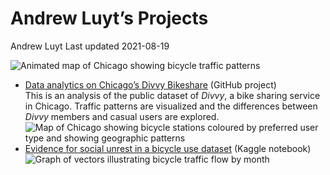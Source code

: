 Andrew Luyt’s Projects
================
Andrew Luyt
Last updated 2021-08-19

![Animated map of Chicago showing bicycle traffic
patterns](https://andrewluyt.github.io/divvy-bikeshare/analysis-report_files/figure-gfm/all%20traffic%20flow%20mapped%20fine%20detail%20zoomed-1.gif)

-   [Data analytics on Chicago’s Divvy
    Bikeshare](https://andrewluyt.github.io/divvy-bikeshare/) (GitHub
    project)<br>This is an analysis of the public dataset of *Divvy*, a
    bike sharing service in Chicago. Traffic patterns are visualized and
    the differences between *Divvy* members and casual users are
    explored.<br> ![Map of Chicago showing bicycle stations coloured by
    preferred user type and showing geographic
    patterns](https://andrewluyt.github.io/divvy-bikeshare/analysis-report_files/figure-gfm/member%20vs%20casual%20usage%20map%20over%2070-1.png)
-   [Evidence for social unrest in a bicycle use
    dataset](https://www.kaggle.com/andyinverted/evidence-for-social-unrest-in-bicycle-usage-data)
    (Kaggle notebook) ![Graph of vectors illustrating bicycle traffic
    flow by month](./img/unrest.png)
